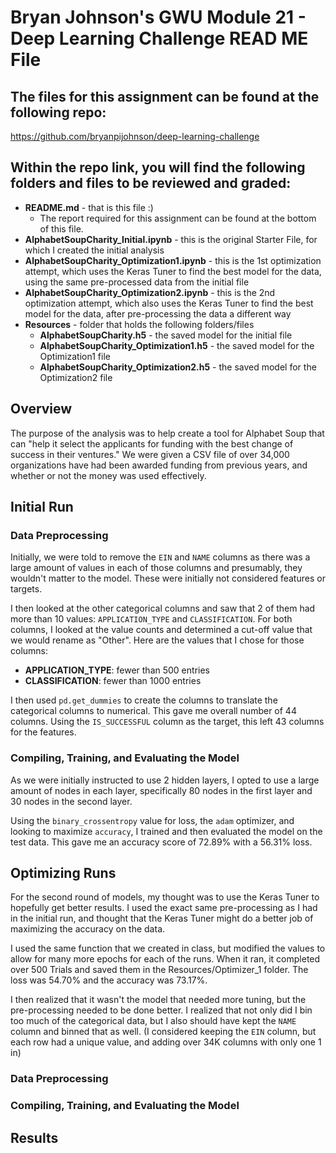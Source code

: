 # Bryan Johnson's GWU Module 21 - Deep Learning Challenge READ ME File

## The files for this assignment can be found at the following repo:
https://github.com/bryanpijohnson/deep-learning-challenge

## Within the repo link, you will find the following folders and files to be reviewed and graded:

- **README.md** - that is this file :)
    - The report required for this assignment can be found at the bottom of this file.
- **AlphabetSoupCharity_Initial.ipynb** - this is the original Starter File, for which I created the initial analysis
- **AlphabetSoupCharity_Optimization1.ipynb** - this is the 1st optimization attempt, which uses the Keras Tuner to find the best model for the data, using the same pre-processed data from the initial file
- **AlphabetSoupCharity_Optimization2.ipynb** - this is the 2nd optimization attempt, which also uses the Keras Tuner to find the best model for the data, after pre-processing the data a different way
- **Resources** - folder that holds the following folders/files
    - **AlphabetSoupCharity.h5** - the saved model for the initial file
    - **AlphabetSoupCharity_Optimization1.h5** - the saved model for the Optimization1 file
    - **AlphabetSoupCharity_Optimization2.h5** - the saved model for the Optimization2 file

## Overview

The purpose of the analysis was to help create a tool for Alphabet Soup that can "help it select the applicants for funding with the best change of success in their ventures." We were given a CSV file of over 34,000 organizations have had been awarded funding from previous years, and whether or not the money was used effectively.

## Initial Run

### Data Preprocessing

Initially, we were told to remove the `EIN` and `NAME` columns as there was a large amount of values in each of those columns and presumably, they wouldn't matter to the model. These were initially not considered features or targets.

I then looked at the other categorical columns and saw that 2 of them had more than 10 values: `APPLICATION_TYPE` and `CLASSIFICATION`. For both columns, I looked at the value counts and determined a cut-off value that we would rename as "Other". Here are the values that I chose for those columns:

- **APPLICATION_TYPE**: fewer than 500 entries
- **CLASSIFICATION**: fewer than 1000 entries

I then used `pd.get_dummies` to create the columns to translate the categorical columns to numerical. This gave me overall number of 44 columns. Using the `IS_SUCCESSFUL` column as the target, this left 43 columns for the features.

### Compiling, Training, and Evaluating the Model

As we were initially instructed to use 2 hidden layers, I opted to use a large amount of nodes in each layer, specifically 80 nodes in the first layer and 30 nodes in the second layer.

Using the `binary_crossentropy` value for loss, the `adam` optimizer, and looking to maximize `accuracy`, I trained and then evaluated the model on the test data. This gave me an accuracy score of 72.89% with a 56.31% loss.

## Optimizing Runs

For the second round of models, my thought was to use the Keras Tuner to hopefully get better results. I used the exact same pre-processing as I had in the initial run, and thought that the Keras Tuner might do a better job of maximizing the accuracy on the data.

I used the same function that we created in class, but modified the values to allow for many more epochs for each of the runs. When it ran, it completed over 500 Trials and saved them in the Resources/Optimizer_1 folder. The loss was 54.70% and the accuracy was 73.17%.

I then realized that it wasn't the model that needed more tuning, but the pre-processing needed to be done better. I realized that not only did I bin too much of the categorical data, but I also should have kept the `NAME` column and binned that as well. (I considered keeping the `EIN` column, but each row had a unique value, and adding over 34K columns with only one 1 in)

### Data Preprocessing

### Compiling, Training, and Evaluating the Model

## Results